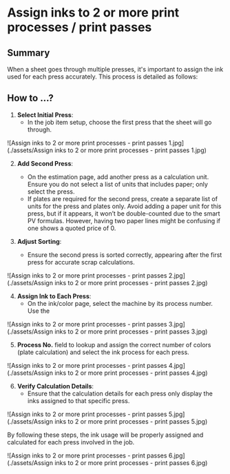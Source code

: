 # Assign inks to 2 or more print processes / print passes


## Summary

When a sheet goes through multiple presses, it's important to assign the ink used for each press accurately. This process is detailed as follows:

## How to ...?

1. **Select Initial Press**:
   - In the job item setup, choose the first press that the sheet will go through.

![Assign inks to 2 or more print processes - print passes 1.jpg](./assets/Assign inks to 2 or more print processes - print passes 1.jpg)

2. **Add Second Press**:
   - On the estimation page, add another press as a calculation unit. Ensure you do not select a list of units that includes paper; only select the press.
   - If plates are required for the second press, create a separate list of units for the press and plates only. Avoid adding a paper unit for this press, but if it appears, it won’t be double-counted due to the smart PV formulas. However, having two paper lines might be confusing if one shows a quoted price of 0.

3. **Adjust Sorting**:
   - Ensure the second press is sorted correctly, appearing after the first press for accurate scrap calculations.

![Assign inks to 2 or more print processes - print passes 2.jpg](./assets/Assign inks to 2 or more print processes - print passes 2.jpg)

4. **Assign Ink to Each Press**:
   - On the ink/color page, select the machine by its process number. Use the 

![Assign inks to 2 or more print processes - print passes 3.jpg](./assets/Assign inks to 2 or more print processes - print passes 3.jpg)


5. **Process No.** field to lookup and assign the correct number of colors (plate calculation) and select the ink process for each press.

![Assign inks to 2 or more print processes - print passes 4.jpg](./assets/Assign inks to 2 or more print processes - print passes 4.jpg)


6. **Verify Calculation Details**:
   - Ensure that the calculation details for each press only display the inks assigned to that specific press.


![Assign inks to 2 or more print processes - print passes 5.jpg](./assets/Assign inks to 2 or more print processes - print passes 5.jpg)

By following these steps, the ink usage will be properly assigned and calculated for each press involved in the job.

![Assign inks to 2 or more print processes - print passes 6.jpg](./assets/Assign inks to 2 or more print processes - print passes 6.jpg)
